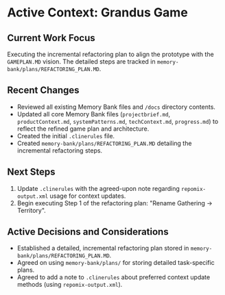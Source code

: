 # Active Context: Grandus Game

## Current Work Focus
Executing the incremental refactoring plan to align the prototype with the `GAMEPLAN.MD` vision. The detailed steps are tracked in `memory-bank/plans/REFACTORING_PLAN.MD`.

## Recent Changes
- Reviewed all existing Memory Bank files and `/docs` directory contents.
- Updated all core Memory Bank files (`projectbrief.md`, `productContext.md`, `systemPatterns.md`, `techContext.md`, `progress.md`) to reflect the refined game plan and architecture.
- Created the initial `.clinerules` file.
- Created `memory-bank/plans/REFACTORING_PLAN.MD` detailing the incremental refactoring steps.

## Next Steps
1.  Update `.clinerules` with the agreed-upon note regarding `repomix-output.xml` usage for context updates.
2.  Begin executing Step 1 of the refactoring plan: "Rename Gathering -> Territory".

## Active Decisions and Considerations
- Established a detailed, incremental refactoring plan stored in `memory-bank/plans/REFACTORING_PLAN.MD`.
- Agreed on using `memory-bank/plans/` for storing detailed task-specific plans.
- Agreed to add a note to `.clinerules` about preferred context update methods (using `repomix-output.xml`).
